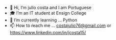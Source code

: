 - 👋 Hi, I’m julio costa and I am Portuguese 
- 🎓 I’m an IT student at Ensign College
- 🌱 I’m currently learning ... Python
- 📫 How to reach me ... costajulio76@gmail.com or https://www.linkedin.com/in/jcosta15/

